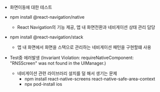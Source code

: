 - 화면이동에 대한 테스트
- npm install @react-navigation/native
   - React Navigation의 기능 제공, 앱 내 화면전환과 네비게이션 상태 관리 담당
- npm install @react-navigation/stack
   - 앱 내 화면에서 화면을 스택으로 관리하는 네비게이션 패턴을 구현할떄 사용

- Test중 에러발생 (Invariant Violation: requireNativeComponent: "RNSScreen" was not found in the UIManager.)   
   - 네비게이션 관련 라이브러리 설치를 덜 해서 생기는 문제 
      - npm install react-native-screens react-native-safe-area-context
      - npx pod-install ios


